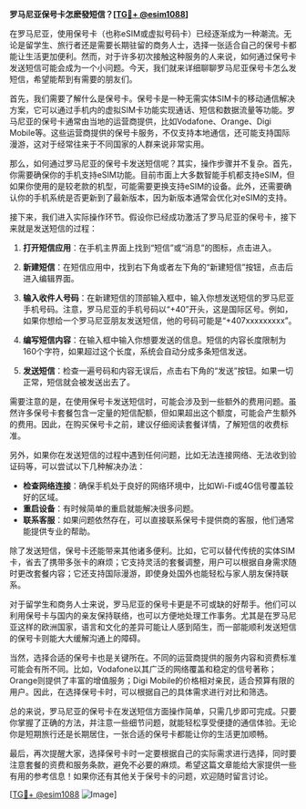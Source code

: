 **罗马尼亚保号卡怎麽發短信？[[TG💪+ @esim1088](https://t.me/s/esim1088)]**

在罗马尼亚，使用保号卡（也称eSIM或虚拟号码卡）已经逐渐成为一种潮流。无论是留学生、旅行者还是需要长期驻留的商务人士，选择一张适合自己的保号卡都能让生活更加便利。然而，对于许多初次接触这种服务的人来说，如何通过保号卡发送短信可能会成为一个小问题。今天，我们就来详细聊聊罗马尼亚保号卡怎么发短信，希望能帮到有需要的朋友们。

首先，我们需要了解什么是保号卡。保号卡是一种无需实体SIM卡的移动通信解决方案，它可以通过手机内的虚拟SIM卡功能实现通话、短信和数据流量等功能。罗马尼亚的保号卡通常由当地的运营商提供，比如Vodafone、Orange、Digi Mobile等。这些运营商提供的保号卡服务，不仅支持本地通信，还可能支持国际漫游，这对于经常往来于不同国家的人群来说非常实用。

那么，如何通过罗马尼亚的保号卡发送短信呢？其实，操作步骤并不复杂。首先，你需要确保你的手机支持eSIM功能。目前市面上大多数智能手机都支持eSIM，但如果你使用的是较老款的机型，可能需要更换支持eSIM的设备。此外，还需要确认你的手机系统是否更新到了最新版本，因为新版本通常会优化对eSIM的支持。

接下来，我们进入实际操作环节。假设你已经成功激活了罗马尼亚的保号卡，接下来就是发送短信的过程：

1. **打开短信应用**：在手机主界面上找到“短信”或“消息”的图标，点击进入。

2. **新建短信**：在短信应用中，找到右下角或者左下角的“新建短信”按钮，点击后进入编辑界面。

3. **输入收件人号码**：在新建短信的顶部输入框中，输入你想发送短信的罗马尼亚手机号码。注意，罗马尼亚的手机号码以“+40”开头，这是国际区号。例如，如果你想给一个罗马尼亚朋友发送短信，他的号码可能是“+407xxxxxxxxx”。

4. **编写短信内容**：在输入框中输入你想要发送的信息。短信的内容长度限制为160个字符，如果超过这个长度，系统会自动分成多条短信发送。

5. **发送短信**：检查一遍号码和内容无误后，点击右下角的“发送”按钮。如果一切正常，短信就会被发送出去了。

需要注意的是，在使用保号卡发送短信时，可能会涉及到一些额外的费用问题。虽然许多保号卡套餐包含一定量的短信配额，但如果超出这个额度，可能会产生额外的费用。因此，在购买保号卡之前，建议仔细阅读套餐详情，了解短信的收费标准。

另外，如果你在发送短信的过程中遇到任何问题，比如无法连接网络、无法收到验证码等，可以尝试以下几种解决办法：

- **检查网络连接**：确保手机处于良好的网络环境中，比如Wi-Fi或4G信号覆盖较好的区域。
- **重启设备**：有时候简单的重启就能解决很多问题。
- **联系客服**：如果问题依然存在，可以直接联系保号卡提供商的客服，他们通常能提供专业的帮助。

除了发送短信，保号卡还能带来其他诸多便利。比如，它可以替代传统的实体SIM卡，省去了携带多张卡的麻烦；它支持灵活的套餐调整，用户可以根据自身需求随时更改套餐内容；它还支持国际漫游，即使身处国外也能轻松与家人朋友保持联系。

对于留学生和商务人士来说，罗马尼亚的保号卡更是不可或缺的好帮手。他们可以利用保号卡与国内的亲友保持联络，也可以方便地处理工作事务。尤其是在罗马尼亚这样的欧洲国家，语言和文化的差异可能让人感到陌生，而一部能顺利发送短信的保号卡则能大大缓解沟通上的障碍。

当然，选择合适的保号卡也是关键所在。不同的运营商提供的服务内容和资费标准可能会有所不同。比如，Vodafone以其广泛的网络覆盖和稳定的信号著称；Orange则提供了丰富的增值服务；Digi Mobile的价格相对亲民，适合预算有限的用户。因此，在选择保号卡时，可以根据自己的具体需求进行对比和筛选。

总的来说，罗马尼亚的保号卡在发送短信方面操作简单，只需几步即可完成。只要你掌握了正确的方法，并注意一些细节问题，就能轻松享受便捷的通信体验。无论你是短期旅行还是长期居住，一张合适的保号卡都能让你的生活更加顺畅。

最后，再次提醒大家，选择保号卡时一定要根据自己的实际需求进行选择，同时要注意套餐的资费和服务条款，避免不必要的麻烦。希望这篇文章能给大家提供一些有用的参考信息！如果你还有其他关于保号卡的问题，欢迎随时留言讨论。

[[TG💪+ @esim1088](https://t.me/s/esim1088) ![Image](https://i.postimg.cc/4NQfJmqS/Snipaste-2025-05-13-00-14-12.png)]